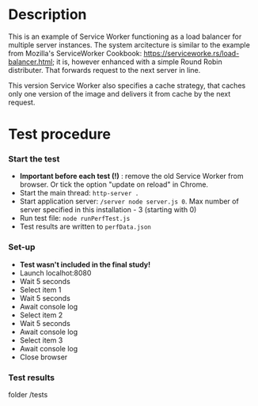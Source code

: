 # Description
This is an example of Service Worker functioning as a load balancer for multiple server instances. The system arcitecture is similar to the example from Mozilla's ServiceWorker Cookbook: https://serviceworke.rs/load-balancer.html; it is, however enhanced with a simple Round Robin distributer. That forwards request to the next server in line.

This version Service Worker also specifies a cache strategy, that caches only one version of the image and delivers it from cache by the next request. 

# Test procedure
### Start the test
- __Important before each test (!)__ : remove the old Service Worker from browser. Or tick the option "update on reload" in Chrome. 
- Start the main thread: `http-server .`
- Start application server: `/server node server.js 0`. Max number of server specified in this installation - 3 (starting with 0)
- Run test file: `node runPerfTest.js`
- Test results are written to `perfData.json`

### Set-up
- __Test wasn't included in the final study!__ 
- Launch localhot:8080
- Wait 5 seconds
- Select item 1
- Wait 5 seconds
- Await console log
- Select item 2
- Wait 5 seconds
- Await console log
- Select item 3
- Await console log
- Close browser

### Test results
folder /tests